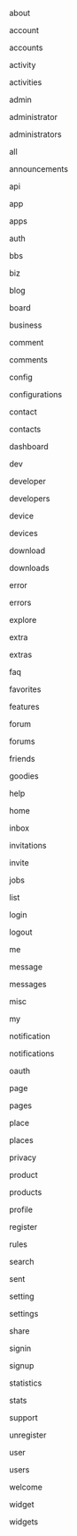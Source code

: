 about

account

accounts

activity

activities

admin

administrator

administrators

all

announcements

api

app

apps

auth

bbs

biz

blog

board

business

comment

comments

config

configurations

contact

contacts

dashboard

dev

developer

developers

device

devices

download

downloads

error

errors

explore

extra

extras

faq

favorites

features

forum

forums

friends

goodies

help

home

inbox

invitations

invite

jobs

list

login

logout

me

message

messages

misc

my

notification

notifications

oauth

page

pages

place

places

privacy

product

products

profile

register

rules

search

sent

setting

settings

share

signin

signup

statistics

stats

support

unregister

user

users

welcome

widget

widgets